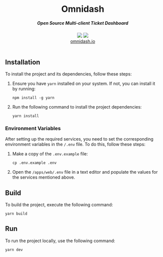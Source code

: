 <div align="center">
    <h1 align="center">Omnidash</h1>
    <h5>Open Source Multi-client Ticket Dashboard</h5>
</div>

<div align="center">
  <a href="https://sonarcloud.io/summary/new_code?id=bartvdbraak_omnidash"><img src="https://sonarcloud.io/api/project_badges/measure?project=bartvdbraak_omnidash&metric=vulnerabilities" /></a>
  <a href="https://github.com/bartvdbraak/omnidash/deployments/activity_log?environment=Production"><img src="https://img.shields.io/github/deployments/bartvdbraak/omnidash/production?label=vercel&logo=vercel" /></a>
</div>

<div align="center">
  <a href="https://omnidash.io?ref=github">omnidash.io</a>
</div>
<br/>


## Installation

To install the project and its dependencies, follow these steps:

1.  Ensure you have `yarn` installed on your system. If not, you can install it by running:

    ```sh-session
    npm install -g yarn
    ```

2.  Run the following command to install the project dependencies:
    ```sh-session
    yarn install
    ```

### Environment Variables

After setting up the required services, you need to set the corresponding environment variables in the `/.env` file. To do this, follow these steps:

1.  Make a copy of the `.env.example` file:
    ```sh-session
    cp .env.example .env
    ```
2.  Open the `/apps/web/.env` file in a text editor and populate the values for the services mentioned above.

## Build

To build the project, execute the following command:

```sh-session
yarn build
```

## Run

To run the project locally, use the following command:

```sh-session
yarn dev
```
